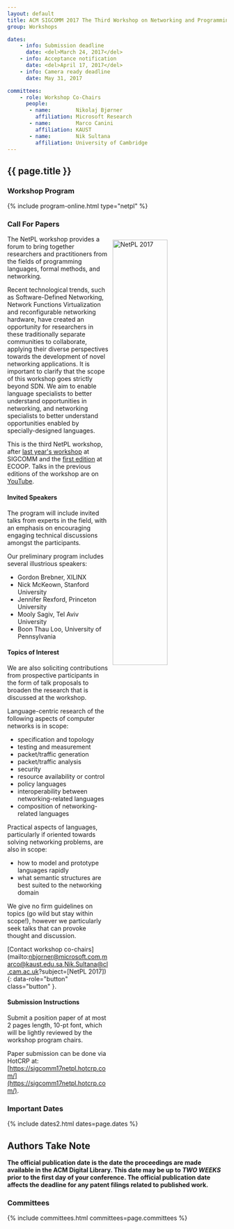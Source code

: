 ```yaml
---
layout: default
title: ACM SIGCOMM 2017 The Third Workshop on Networking and Programming Languages (NetPL 2017)
group: Workshops

dates:
    - info: Submission deadline
      date: <del>March 24, 2017</del>
    - info: Acceptance notification
      date: <del>April 17, 2017</del>
    - info: Camera ready deadline
      date: May 31, 2017

committees:
    - role: Workshop Co-Chairs
      people:
       - name:        Nikolaj Bjørner
         affiliation: Microsoft Research
       - name:        Marco Canini
         affiliation: KAUST
       - name:        Nik Sultana
         affiliation: University of Cambridge
---
```


## {{ page.title }}

### Workshop Program

{% include program-online.html type="netpl" %}

### Call For Papers

<img style="width: 50%; float: right; margin: 10px;" src="{{ site.baseurl }}/images/workshop-NetPL2017-logo.png" alt="NetPL 2017" align="middle">

The NetPL workshop provides a forum to bring together researchers and practitioners from the fields of programming languages, formal methods, and networking.

Recent technological trends, such as Software-Defined Networking, Network Functions Virtualization and reconfigurable networking hardware, have created an opportunity for researchers in these traditionally separate communities to collaborate, applying their diverse perspectives towards the development of novel networking applications. It is important to clarify that the scope of this workshop goes strictly beyond SDN. We aim to enable language specialists to better understand opportunities in networking, and networking specialists to better understand opportunities enabled by specially-designed languages.

This is the third NetPL workshop, after [last year's workshop](http://conferences.sigcomm.org/sigcomm/2016/netpl.php) at SIGCOMM and the [first edition](http://2015.ecoop.org/track/netpl-2015-workshop) at ECOOP. Talks in the previous editions of the workshop are on [YouTube](https://www.youtube.com/channel/UCqU8E2n4MHthZUVb1xK2nRQ).

#### Invited Speakers

The program will include invited talks from experts in the field, with an emphasis on encouraging engaging technical discussions amongst the participants.

Our preliminary program includes several illustrious speakers:

- Gordon Brebner, XILINX
- Nick McKeown, Stanford University
- Jennifer Rexford, Princeton University
- Mooly Sagiv, Tel Aviv University
- Boon Thau Loo, University of Pennsylvania

#### Topics of Interest

We are also soliciting contributions from prospective participants in the form of talk proposals to broaden the research that is discussed at the workshop.

Language-centric research of the following aspects of computer networks is in scope:

- specification and topology
- testing and measurement
- packet/traffic generation
- packet/traffic analysis
- security
- resource availability or control
- policy languages
- interoperability between networking-related languages
- composition of networking-related languages

Practical aspects of languages, particularly if oriented towards solving networking problems, are also in scope:

- how to model and prototype languages rapidly
- what semantic structures are best suited to the networking domain

We give no firm guidelines on topics (go wild but stay within scope!), however we particularly seek talks that can provoke thought and discussion.

[Contact workshop co-chairs](mailto:nbjorner@microsoft.com,marco@kaust.edu.sa,Nik.Sultana@cl.cam.ac.uk?subject=[NetPL 2017]){: data-role="button" class="button" }.

#### Submission Instructions

Submit a position paper of at most 2 pages length, 10-pt font, which will be lightly reviewed by the workshop program chairs.

Paper submission can be done via HotCRP at: [https://sigcomm17netpl.hotcrp.com/](https://sigcomm17netpl.hotcrp.com/).

### Important Dates

{% include dates2.html dates=page.dates %}

## Authors Take Note

**The official publication date is the date the proceedings are made available in the ACM Digital Library. This date may be up to *TWO WEEKS* prior to the first day of your conference. The official publication date affects the deadline for any patent filings related to published work.**

### Committees

{% include committees.html committees=page.committees %}
